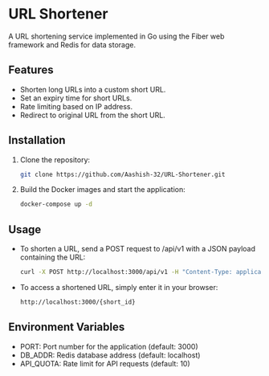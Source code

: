 # URL Shortener

A URL shortening service implemented in Go using the Fiber web framework and Redis for data storage.

## Features

- Shorten long URLs into a custom short URL.
- Set an expiry time for short URLs.
- Rate limiting based on IP address.
- Redirect to original URL from the short URL.

## Installation

1. Clone the repository:

   ```bash
   git clone https://github.com/Aashish-32/URL-Shortener.git 

2. Build the Docker images and start the application:

     ```bash
   docker-compose up -d

## Usage

- To shorten a URL, send a POST request to /api/v1 with a JSON payload containing the URL:

    ```bash
   curl -X POST http://localhost:3000/api/v1 -H "Content-Type: application/json" -d '{"url":"https://example.com"}'

- To access a shortened URL, simply enter it in your browser:

    ```bash
   http://localhost:3000/{short_id} 

## Environment Variables

- PORT: Port number for the application (default: 3000)
- DB_ADDR: Redis database address (default: localhost)
- API_QUOTA: Rate limit for API requests (default: 10)

 

